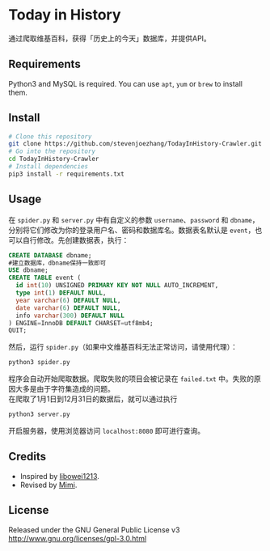 # Today in History

通过爬取维基百科，获得「历史上的今天」数据库，并提供API。

## Requirements

Python3 and MySQL is required. You can use `apt`, `yum` or `brew` to install them.

## Install

```bash
# Clone this repository
git clone https://github.com/stevenjoezhang/TodayInHistory-Crawler.git
# Go into the repository
cd TodayInHistory-Crawler
# Install dependencies
pip3 install -r requirements.txt
```

## Usage

在 `spider.py` 和 `server.py` 中有自定义的参数 `username`、`password` 和 `dbname`，分别将它们修改为你的登录用户名、密码和数据库名。数据表名默认是 `event`，也可以自行修改。先创建数据表，执行：
```sql
CREATE DATABASE dbname;
#建立数据库，dbname保持一致即可
USE dbname;
CREATE TABLE event (
  id int(10) UNSIGNED PRIMARY KEY NOT NULL AUTO_INCREMENT,
  type int(1) DEFAULT NULL,
  year varchar(6) DEFAULT NULL,
  date varchar(6) DEFAULT NULL,
  info varchar(300) DEFAULT NULL
) ENGINE=InnoDB DEFAULT CHARSET=utf8mb4;
QUIT;
```
然后，运行 `spider.py`（如果中文维基百科无法正常访问，请使用代理）：
```bash
python3 spider.py
```
程序会自动开始爬取数据。爬取失败的项目会被记录在 `failed.txt` 中。失败的原因大多是由于字符集造成的问题。  
在爬取了1月1日到12月31日的数据后，就可以通过执行
```bash
python3 server.py
```
开启服务器，使用浏览器访问 `localhost:8080` 即可进行查询。

## Credits

* Inspired by [libowei1213](http://libowei.net).
* Revised by [Mimi](https://zhangshuqiao.org).

## License

Released under the GNU General Public License v3  
http://www.gnu.org/licenses/gpl-3.0.html
